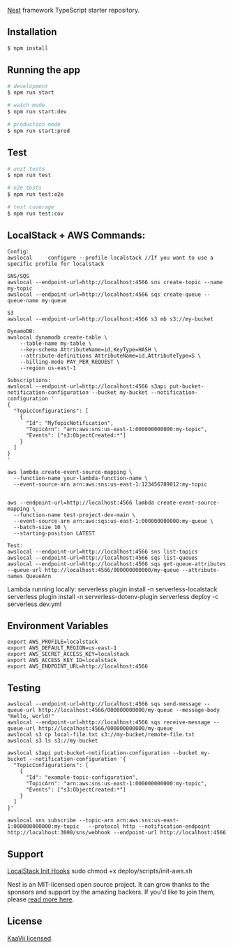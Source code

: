 [Nest](https://github.com/nestjs/nest) framework TypeScript starter repository.

## Installation

```bash
$ npm install
```

## Running the app

```bash
# development
$ npm run start

# watch mode
$ npm run start:dev

# production mode
$ npm run start:prod
```

## Test

```bash
# unit tests
$ npm run test

# e2e tests
$ npm run test:e2e

# test coverage
$ npm run test:cov
```

## LocalStack + AWS Commands: 
``` 
Config:
awslocal     configure --profile localstack //If you want to use a specific profile for localstack

SNS/SQS
awslocal --endpoint-url=http://localhost:4566 sns create-topic --name my-topic
awslocal --endpoint-url=http://localhost:4566 sqs create-queue --queue-name my-queue

S3
awslocal --endpoint-url=http://localhost:4566 s3 mb s3://my-bucket

DynamoDB:
awslocal dynamodb create-table \
    --table-name my-table \
    --key-schema AttributeName=id,KeyType=HASH \
    --attribute-definitions AttributeName=id,AttributeType=S \
    --billing-mode PAY_PER_REQUEST \
    --region us-east-1

Subscriptions:
awslocal --endpoint-url=http://localhost:4566 s3api put-bucket-notification-configuration --bucket my-bucket --notification-configuration '
{
  "TopicConfigurations": [
    {
      "Id": "MyTopicNotification",
      "TopicArn": "arn:aws:sns:us-east-1:000000000000:my-topic",
      "Events": ["s3:ObjectCreated:*"]
    }
  ]
}
'

aws lambda create-event-source-mapping \
  --function-name your-lambda-function-name \
  --event-source-arn arn:aws:sns:us-east-1:123456789012:my-topic


aws --endpoint-url=http://localhost:4566 lambda create-event-source-mapping \
  --function-name test-project-dev-main \
  --event-source-arn arn:aws:sqs:us-east-1:000000000000:my-queue \
  --batch-size 10 \
  --starting-position LATEST

Test:
awslocal --endpoint-url=http://localhost:4566 sns list-topics
awslocal --endpoint-url=http://localhost:4566 sqs list-queues
awslocal --endpoint-url=http://localhost:4566 sqs get-queue-attributes --queue-url http://localhost:4566/000000000000/my-queue --attribute-names QueueArn
```

Lambda running locally:
serverless plugin install -n serverless-localstack
serverless plugin install -n serverless-dotenv-plugin
serverless deploy -c serverless.dev.yml

## Environment Variables

```
export AWS_PROFILE=localstack
export AWS_DEFAULT_REGION=us-east-1
export AWS_SECRET_ACCESS_KEY=localstack
export AWS_ACCESS_KEY_ID=localstack
export AWS_ENDPOINT_URL=http://localhost:4566
```

## Testing
```
awslocal --endpoint-url=http://localhost:4566 sqs send-message --queue-url http://localhost:4566/000000000000/my-queue --message-body "Hello, world!"
awslocal --endpoint-url=http://localhost:4566 sqs receive-message --queue-url http://localhost:4566/000000000000/my-queue
awslocal s3 cp local-file.txt s3://my-bucket/remote-file.txt
awslocal s3 ls s3://my-bucket
```

```
awslocal s3api put-bucket-notification-configuration --bucket my-bucket --notification-configuration '{
  "TopicConfigurations": [
    {
      "Id": "example-topic-configuration",
      "TopicArn": "arn:aws:sns:us-east-1:000000000000:my-topic",
      "Events": ["s3:ObjectCreated:*"]
    }
  ]
}'
```

```
awslocal sns subscribe --topic-arn arn:aws:sns:us-east-1:000000000000:my-topic   --protocol http --notification-endpoint http://localhost:3000/sns/webhook --endpoint-url http://localhost:4566
```
## Support

[LocalStack Init Hooks](https://docs.localstack.cloud/references/init-hooks/)
sudo chmod +x deploy/scripts/init-aws.sh

Nest is an MIT-licensed open source project. It can grow thanks to the sponsors and support by the amazing backers. If you'd like to join them, please [read more here](https://docs.nestjs.com/support).

## License

[KaaVii licensed](LICENSE).
